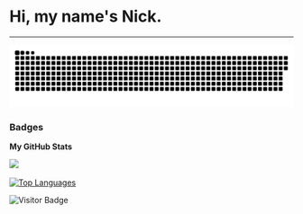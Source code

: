 
# Hi, my name's Nick.

---

<p align="center">
 <img width="600" src="assets/github-snake.svg" alt="snake"/>
</p>

### Badges

<b>My GitHub Stats</b>

<a href="http://www.github.com/CyberPsychoPlus"><img src="https://github-readme-streak-stats.herokuapp.com/?user=CyberPsychoPlus&stroke=ffffff&background=1c1917&ring=0891b2&fire=0891b2&currStreakNum=ffffff&currStreakLabel=0891b2&sideNums=ffffff&sideLabels=ffffff&dates=ffffff&hide_border=true" /></a>

<a href="https://github.com/CyberPsychoPlus" align="left"><img src="https://github-readme-stats.vercel.app/api/top-langs/?username=CyberPsychoPlus&langs_count=10&title_color=0891b2&text_color=ffffff&icon_color=0891b2&bg_color=1c1917&hide_border=true&locale=en&custom_title=Top%20%Languages" alt="Top Languages" /></a>

![Visitor Badge](https://visitor-badge.laobi.icu/badge?page_id=CyberPsychoPlus)

